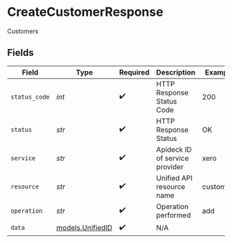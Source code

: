 # CreateCustomerResponse

Customers


## Fields

| Field                                      | Type                                       | Required                                   | Description                                | Example                                    |
| ------------------------------------------ | ------------------------------------------ | ------------------------------------------ | ------------------------------------------ | ------------------------------------------ |
| `status_code`                              | *int*                                      | :heavy_check_mark:                         | HTTP Response Status Code                  | 200                                        |
| `status`                                   | *str*                                      | :heavy_check_mark:                         | HTTP Response Status                       | OK                                         |
| `service`                                  | *str*                                      | :heavy_check_mark:                         | Apideck ID of service provider             | xero                                       |
| `resource`                                 | *str*                                      | :heavy_check_mark:                         | Unified API resource name                  | customers                                  |
| `operation`                                | *str*                                      | :heavy_check_mark:                         | Operation performed                        | add                                        |
| `data`                                     | [models.UnifiedID](../models/unifiedid.md) | :heavy_check_mark:                         | N/A                                        |                                            |